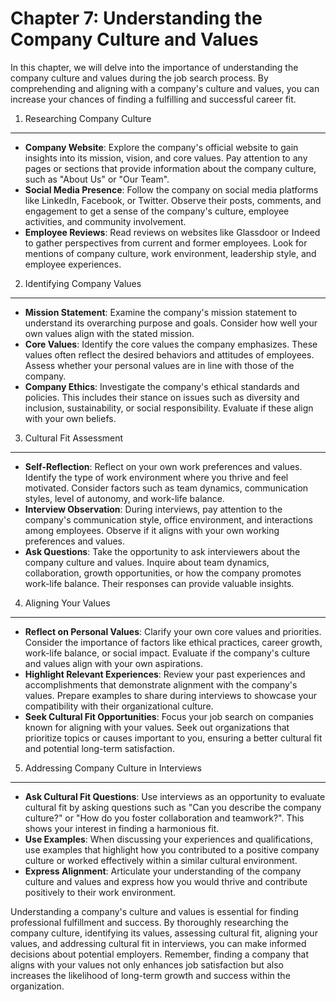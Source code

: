 Chapter 7: Understanding the Company Culture and Values
=======================================================

In this chapter, we will delve into the importance of understanding the company culture and values during the job search process. By comprehending and aligning with a company's culture and values, you can increase your chances of finding a fulfilling and successful career fit.

1. Researching Company Culture
------------------------------

* **Company Website**: Explore the company's official website to gain insights into its mission, vision, and core values. Pay attention to any pages or sections that provide information about the company culture, such as "About Us" or "Our Team".
* **Social Media Presence**: Follow the company on social media platforms like LinkedIn, Facebook, or Twitter. Observe their posts, comments, and engagement to get a sense of the company's culture, employee activities, and community involvement.
* **Employee Reviews**: Read reviews on websites like Glassdoor or Indeed to gather perspectives from current and former employees. Look for mentions of company culture, work environment, leadership style, and employee experiences.

2. Identifying Company Values
-----------------------------

* **Mission Statement**: Examine the company's mission statement to understand its overarching purpose and goals. Consider how well your own values align with the stated mission.
* **Core Values**: Identify the core values the company emphasizes. These values often reflect the desired behaviors and attitudes of employees. Assess whether your personal values are in line with those of the company.
* **Company Ethics**: Investigate the company's ethical standards and policies. This includes their stance on issues such as diversity and inclusion, sustainability, or social responsibility. Evaluate if these align with your own beliefs.

3. Cultural Fit Assessment
--------------------------

* **Self-Reflection**: Reflect on your own work preferences and values. Identify the type of work environment where you thrive and feel motivated. Consider factors such as team dynamics, communication styles, level of autonomy, and work-life balance.
* **Interview Observation**: During interviews, pay attention to the company's communication style, office environment, and interactions among employees. Observe if it aligns with your own working preferences and values.
* **Ask Questions**: Take the opportunity to ask interviewers about the company culture and values. Inquire about team dynamics, collaboration, growth opportunities, or how the company promotes work-life balance. Their responses can provide valuable insights.

4. Aligning Your Values
-----------------------

* **Reflect on Personal Values**: Clarify your own core values and priorities. Consider the importance of factors like ethical practices, career growth, work-life balance, or social impact. Evaluate if the company's culture and values align with your own aspirations.
* **Highlight Relevant Experiences**: Review your past experiences and accomplishments that demonstrate alignment with the company's values. Prepare examples to share during interviews to showcase your compatibility with their organizational culture.
* **Seek Cultural Fit Opportunities**: Focus your job search on companies known for aligning with your values. Seek out organizations that prioritize topics or causes important to you, ensuring a better cultural fit and potential long-term satisfaction.

5. Addressing Company Culture in Interviews
-------------------------------------------

* **Ask Cultural Fit Questions**: Use interviews as an opportunity to evaluate cultural fit by asking questions such as "Can you describe the company culture?" or "How do you foster collaboration and teamwork?". This shows your interest in finding a harmonious fit.
* **Use Examples**: When discussing your experiences and qualifications, use examples that highlight how you contributed to a positive company culture or worked effectively within a similar cultural environment.
* **Express Alignment**: Articulate your understanding of the company culture and values and express how you would thrive and contribute positively to their work environment.

Understanding a company's culture and values is essential for finding professional fulfillment and success. By thoroughly researching the company culture, identifying its values, assessing cultural fit, aligning your values, and addressing cultural fit in interviews, you can make informed decisions about potential employers. Remember, finding a company that aligns with your values not only enhances job satisfaction but also increases the likelihood of long-term growth and success within the organization.
